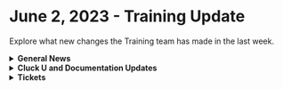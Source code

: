 # June 2, 2023 - Training Update

Explore what new changes the Training team has made in the last week.

<details>

<summary><strong>General News</strong></summary>

* Welcome Eddie Chow to the Cluck U Team! Eddie is coming in as a Training and Enablement Manager to help scale out our Cluck U offerings!

</details>

<details>

<summary><strong>Cluck U and Documentation Updates</strong></summary>

* The first Rewst 101: Laying the Foundations of Automation is scheduled for June 15th! [You can sign up now!](https://calendly.com/cluck-u/laying-the-foundations-of-automation)
* The Following Documentation have been released:
  * [IT Glue Integration Setup](../../../documentation/integrations/individual-integration-documentation/documentation/itglue/it-glue-integration-setup.md)
* The following Documentation bugs have been fixed:
  * Fixed broken link in note for multi-tenancy integration.

</details>

<details>

<summary><strong>Tickets</strong></summary>

With the ROC now using Halo for their ticketing system, this is when you should find a ticket created for you!

* [ ] A discussion with a ROC engineer that doesn't result in a fix on first discussion
* [ ] If you have a call to troubleshoot, create workflows or other ROC work
* [ ] For all onboarding or expansion work
* [ ] If a call results in a new workflow idea or request

If you'd like to manually create a ticket yourself, review the "Rewst Support" section at the bottom of this page.

</details>
